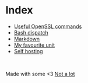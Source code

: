 <!-- <link rel="shortcut icon" type="image/svg+xml" href="data:image/svg+xml,<svg xmlns=%22http://www.w3.org/2000/svg%22 viewBox=%220 0 100 100%22><text y=%22.9em%22 font-size=%2290%22>📔</text></svg>"> -->
# Index

- [Useful OpenSSL commands](openssl.md)
- [Bash dispatch](dispatch.md)
- [Markdown](markdown.md)
- [My favourite unit](unit.md)
- [Self hosting](hosting.md)


 &nbsp;

Made with some <3 [Not a lot](https://github.com/jpedro/jpedro.github.io)
<!-- This ~~will be eventually~~ is generated. -->

<div id="comments" data-added="manually"></div>
<script src="/static/js/app.js"></script>
<script defer>Comments.start(document.body.children[0]);</script>
<!--
// CORB prevents loading from `githubusercontent.com` due to MIME types
// CORS prevents loading from `jpedro.dev` due to MIME types
<script type="application/javascript"
    _src="https://raw.githubusercontent.com/jpedro/js/master/comments.js"
    src="https://js.jpedro.dev/comments.js"
    crossorigin="anonymous"
    defer="defer"
    integrity="sha256-pS6dZ2u4gz9a4fUCym3hz24oYm6gkOAEAGM43oHr87Q="></script>
-->